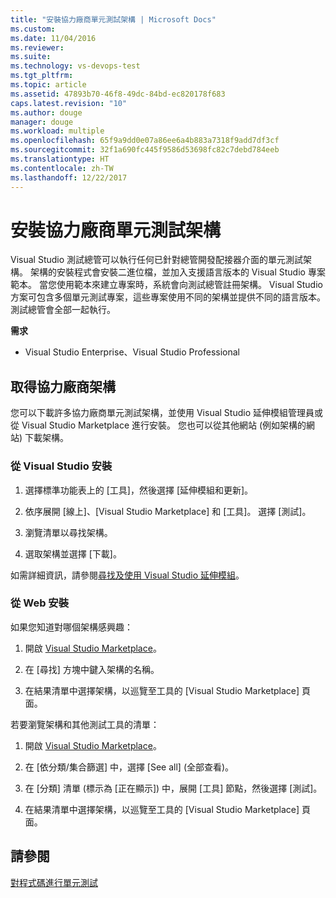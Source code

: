 ```yaml
---
title: "安裝協力廠商單元測試架構 | Microsoft Docs"
ms.custom: 
ms.date: 11/04/2016
ms.reviewer: 
ms.suite: 
ms.technology: vs-devops-test
ms.tgt_pltfrm: 
ms.topic: article
ms.assetid: 47893b70-46f8-49dc-84bd-ec820178f683
caps.latest.revision: "10"
ms.author: douge
manager: douge
ms.workload: multiple
ms.openlocfilehash: 65f9a9dd0e07a86ee6a4b883a7318f9add7df3cf
ms.sourcegitcommit: 32f1a690fc445f9586d53698fc82c7debd784eeb
ms.translationtype: HT
ms.contentlocale: zh-TW
ms.lasthandoff: 12/22/2017
---
```

# <a name="install-third-party-unit-test-frameworks"></a>安裝協力廠商單元測試架構
Visual Studio 測試總管可以執行任何已針對總管開發配接器介面的單元測試架構。 架構的安裝程式會安裝二進位檔，並加入支援語言版本的 Visual Studio 專案範本。 當您使用範本來建立專案時，系統會向測試總管註冊架構。 Visual Studio 方案可包含多個單元測試專案，這些專案使用不同的架構並提供不同的語言版本。 測試總管會全部一起執行。  
  
 **需求**  
  
-   Visual Studio Enterprise、Visual Studio Professional  
  
## <a name="acquiring-third-party-frameworks"></a>取得協力廠商架構  
 您可以下載許多協力廠商單元測試架構，並使用 Visual Studio 延伸模組管理員或從 Visual Studio Marketplace 進行安裝。 您也可以從其他網站 (例如架構的網站) 下載架構。  
  
### <a name="installing-from-visual-studio"></a>從 Visual Studio 安裝  
  
1.  選擇標準功能表上的 [工具]，然後選擇 [延伸模組和更新]。  
  
2.  依序展開 [線上]、[Visual Studio Marketplace] 和 [工具]。 選擇 [測試]。  
  
3.  瀏覽清單以尋找架構。  
  
4.  選取架構並選擇 [下載]。  
  
 如需詳細資訊，請參閱[尋找及使用 Visual Studio 延伸模組](../ide/finding-and-using-visual-studio-extensions.md)。  
  
### <a name="installing-from-the-web"></a>從 Web 安裝  
 如果您知道對哪個架構感興趣：  
  
1.  開啟 [Visual Studio Marketplace](https://marketplace.visualstudio.com/vs)。  
  
2.  在 [尋找] 方塊中鍵入架構的名稱。  
  
3.  在結果清單中選擇架構，以巡覽至工具的 [Visual Studio Marketplace] 頁面。  
  
 若要瀏覽架構和其他測試工具的清單：  
  
1.  開啟 [Visual Studio Marketplace](https://marketplace.visualstudio.com/vs)。  
  
2.  在 [依分類/集合篩選] 中，選擇 [See all] (全部查看)。  
  
3.  在 [分類] 清單 (標示為 [正在顯示]) 中，展開 [工具] 節點，然後選擇 [測試]。  
  
4.  在結果清單中選擇架構，以巡覽至工具的 [Visual Studio Marketplace] 頁面。  
  
## <a name="see-also"></a>請參閱  
 [對程式碼進行單元測試](../test/unit-test-your-code.md)
